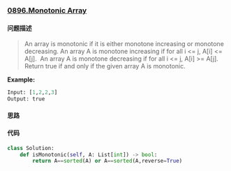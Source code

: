 ### [0896.Monotonic Array](https://leetcode-cn.com/problems/monotonic-array/)

#### 问题描述

> An array is monotonic if it is either monotone increasing or monotone decreasing.
An array A is monotone increasing if for all i <= j, A[i] <= A[j].  An array A is monotone decreasing if for all i <= j, A[i] >= A[j].
Return true if and only if the given array A is monotonic.


**Example:**
```python
Input: [1,2,2,3]
Output: true
```

#### 思路

#### 代码

```python
class Solution:
    def isMonotonic(self, A: List[int]) -> bool:
        return A==sorted(A) or A==sorted(A,reverse=True)
```